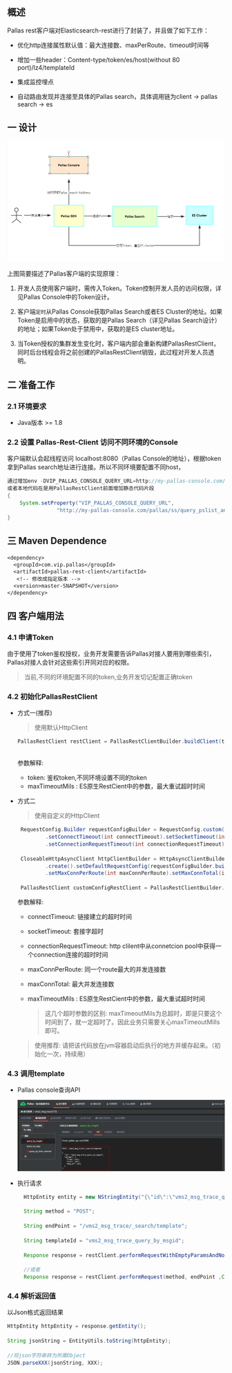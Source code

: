 
## 概述

Pallas rest客户端对Elasticsearch-rest进行了封装了，并且做了如下工作：

- 优化http连接属性默认值：最大连接数、maxPerRoute、timeout时间等

- 增加一些header：Content-type/token/es/host(without 80 port)/lz4/templateId

- 集成监控埋点

- 自动路由发现并连接至具体的Pallas search，具体调用链为client -> pallas search -> es


## 一 设计

![](image/sdk.PNG)

上图简要描述了Pallas客户端的实现原理：

1. 开发人员使用客户端时，需传入Token。Token控制开发人员的访问权限，详见Pallas Console中的Token设计。

2. 客户端`定时`从Pallas Console获取Pallas Search或者ES Cluster的地址。如果Token是启用中的状态，获取的是Pallas Search（详见Pallas Search设计）的地址；如果Token处于禁用中，获取的是ES cluster地址。

3. 当Token授权的集群发生变化时，客户端内部会重新构建PallasRestClient，同时后台线程会将之前创建的PallasRestClient销毁，此过程对开发人员透明。

## 二 准备工作 

### 2.1 环境要求
   
  - Java版本 >= 1.8
  
### 2.2 设置 Pallas-Rest-Client 访问不同环境的Console

客户端默认会起线程访问 localhost:8080（Pallas Console的地址），根据token拿到Pallas search地址进行连接。所以不同环境要配置不同host，

```java
通过增加env -DVIP_PALLAS_CONSOLE_QUERY_URL=http://my-pallas-console.com/pallas/ss/query_pslist_and_domain.json
或者本地代码在是用PallasRestClient前面增加静态代码片段
{
    System.setProperty("VIP_PALLAS_CONSOLE_QUERY_URL",
    			"http://my-pallas-console.com/pallas/ss/query_pslist_and_domain.json");
}

```  

## 三 Maven Dependence

````
<dependency>
  <groupId>com.vip.pallas</groupId>
  <artifactId>pallas-rest-client</artifactId>
   <!-- 修改成指定版本 -->
  <version>master-SNAPSHOT</version>
</dependency>

````

## 四 客户端用法

### 4.1 申请Token  

  由于使用了token鉴权授权，业务开发需要告诉Pallas对接人要用到哪些索引，Pallas对接人会针对这些索引开同对应的权限。

  > 当前,不同的环境配置不同的token,业务开发切记配置正确token
   
### 4.2 初始化PallasRestClient

  - 方式一(推荐)
  
    >使用默认HttpClient
  
    ```java
    PallasRestClient restClient = PallasRestClientBuilder.buildClient(token, maxTimeoutMils);
      
    ```
    参数解释:
  
     - token: 鉴权token,不同环境设置不同的token
     - maxTimeoutMils : ES原生RestCient中的参数，最大重试超时时间
  
  - 方式二
  
    >   使用自定义的HttpClient
    
    ````java
     RequestConfig.Builder requestConfigBuilder = RequestConfig.custom()
             .setConnectTimeout(int connectTimeout).setSocketTimeout(int socketTimeout)
             .setConnectionRequestTimeout(int connectionRequestTimeout);
             
     CloseableHttpAsyncClient httpClientBuilder = HttpAsyncClientBuilder
             .create().setDefaultRequestConfig(requestConfigBuilder.build())
             .setMaxConnPerRoute(int maxConnPerRoute).setMaxConnTotal(int maxConnTotal).build();
     
     PallasRestClient customConfigRestClient = PallasRestClientBuilder.buildClient(token, httpClientBuilder, maxTimeoutMils);
    ````
     
     参数解释:
     
       - connectTimeout: 链接建立的超时时间
       
       - socketTimeout: 套接字超时
       
       - connectionRequestTimeout: http clilent中从connetcion pool中获得一个connection连接的超时时间
       
       - maxConnPerRoute: 同一个route最大的并发连接数
       
       - maxConnTotal: 最大并发连接数
       
       - maxTimeoutMils : ES原生RestCient中的参数，最大重试超时时间
         
         > 这几个超时参数的区别: maxTimeoutMils为总超时，即是只要这个时间到了，就一定超时了。因此业务只需要关心maxTimeoutMills即可。
    
    > 使用推荐: 请把该代码放在jvm容器启动后执行的地方并缓存起来。（初始化一次，持续用）
    
### 4.3 调用template
  
  - Pallas console查询API
  
    ![](image/clientTemplate.png)
  
  - 执行请求
    
    ````java
      HttpEntity entity = new NStringEntity("{\"id\":\"vms2_msg_trace_query_by_msgid\"}", ContentType.APPLICATION_JSON);
      
      String method = "POST";
            
      String endPoint = "/vms2_msg_trace/_search/template";
      
      String templateId = "vms2_msg_trace_query_by_msgid";
     
      Response response = restClient.performRequestWithEmptyParamsAndNoHeaders(method, endPoint, templateId, entity);
      
      //或者
      Response response = restClient.performRequest(method, endPoint ,Collections.<String, String>emptyMap(), templateId, entity, new Header[0]);
    ````

### 4.4 解析返回值
  
  以Json格式返回结果
 
   ````java
   HttpEntity httpEntity = response.getEntity();
  
   String jsonString = EntityUtils.toString(httpEntity);
  
   //将json字符串转为所需Object
   JSON.parseXXX(jsonString, XXX);
     
   ````    






